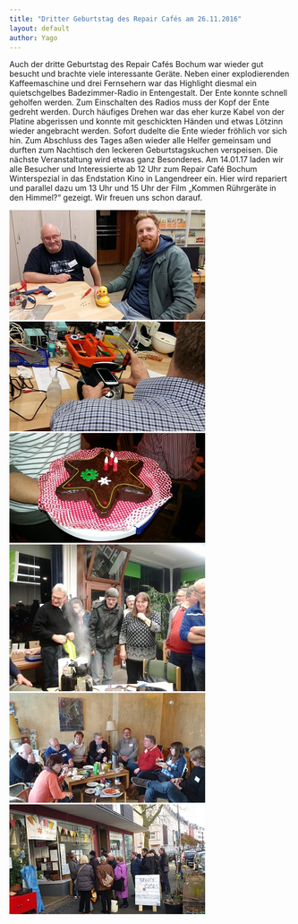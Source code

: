 ```yaml
---
title: "Dritter Geburtstag des Repair Cafés am 26.11.2016"
layout: default
author: Yago
---
```


Auch der dritte Geburtstag des Repair Cafés Bochum war wieder gut besucht und brachte viele interessante Geräte. Neben einer explodierenden Kaffeemaschine und drei Fernsehern war das Highlight diesmal ein quietschgelbes Badezimmer-Radio in Entengestalt. Der Ente konnte schnell geholfen werden. Zum Einschalten des Radios muss der Kopf der Ente gedreht werden. Durch häufiges Drehen war das eher kurze Kabel von der Platine abgerissen und konnte mit geschickten Händen und etwas Lötzinn wieder angebracht werden. Sofort dudelte die Ente wieder fröhlich vor sich hin. Zum Abschluss des Tages aßen wieder alle Helfer gemeinsam und durften zum Nachtisch den leckeren Geburtstagskuchen verspeisen.
Die nächste Veranstaltung wird etwas ganz Besonderes. Am 14.01.17 laden wir alle Besucher und Interessierte ab 12 Uhr zum Repair Café Bochum Winterspezial in das Endstation Kino in Langendreer ein. Hier wird repariert und parallel dazu um 13 Uhr und 15 Uhr der Film „Kommen Rührgeräte in den Himmel?“ gezeigt. Wir freuen uns schon darauf.



![img1](/assets/pictures/2016-November-1.jpg)
![img1](/assets/pictures/2016-November-2.jpg)
![img1](/assets/pictures/2016-November-3.jpg)
![img1](/assets/pictures/2016-November-4.jpg)
![img1](/assets/pictures/2016-November-5.jpg)
![img1](/assets/pictures/2016-November-6.jpg)
